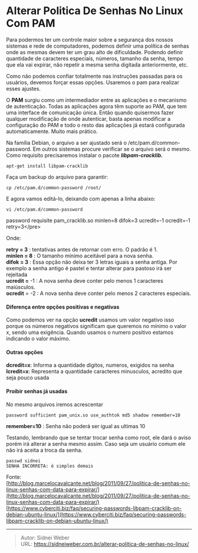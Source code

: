 # Alterar Politica De Senhas No Linux Com PAM

Para podermos ter um controle maior sobre a segurança dos nossos sistemas e rede de computadores, podemos definir uma política de senhas onde as mesmas devem ter um grau alto de dificuldade. Podendo definir quantidade de caracteres especiais, números, tamanho da senha, tempo que ela vai expirar, não repetir a mesma senha digitada anteriormente, etc.

Como não podemos confiar totalmente nas instruções passadas para os usuários, devemos forçar essas opções. Usaremos o pam para realizar esses ajustes.

O **PAM** surgiu como um intermediador entre as aplicações e o mecanismo de autenticação. Todas as aplicações agora têm suporte ao PAM, que tem uma interface de comunicação única. Então quando quisermos fazer qualquer modificação de onde autenticar, basta apenas modificar a configuração do PAM e todo o resto das aplicações já estará configurada automaticamente. Muito mais prático.

Na família Debian, o arquivo a ser ajustado será o /etc/pam.d/common-password. Em outros sistemas procure verificar se o arquivo será o mesmo. Como requisito precisaremos instalar o pacote _**libpam-cracklib.**_

```shell
apt-get install libpam-cracklib
```

Faça um backup do arquivo para garantir:

```shell
cp /etc/pam.d/common-password /root/
```

E agora vamos editá-lo, deixando com apenas a linha abaixo:

```shell
vi /etc/pam.d/common-password
```

password requisite pam_cracklib.so minlen=8 difok=3 ucredit=-1 ocredit=-1 retry=3&lt;/pre&gt;

Onde:

**retry = 3** : tentativas antes de retornar com erro. O padrão é 1.  
**minlen = 8** : O tamanho mínimo aceitável para a nova senha.  
**difok = 3** : Essa opção não deixa ter 3 letras iguais a senha antiga. Por exemplo a senha antigo é pastel e tentar alterar para pastoso irá ser rejeitada  
**ucredit =** -1 : A nova senha deve conter pelo menos 1 caracteres maiúsculos.  
**ocredit** = -2 : A nova senha deve conter pelo menos 2 caracteres especiais.

#### Diferença entre opções positivas e negativas

Como podemos ver na opção **ucredit** usamos um valor negativo isso porque os números negativos significam que queremos no mínimo o valor x, sendo uma exigência. Quando usamos o numero positivo estamos indicando o valor máximo.

#### Outras opções

**dcredit=x**: Informa a quantidade digitos, numeros, exigidos na senha  
**lcredit=x**: Representa a quantidade caracteres minusculos, acredito que seja pouco usada

#### Proibir senhas já usadas

No mesmo arquivos iremos acrescentar

```shell
password sufficient pam_unix.so use_authtok md5 shadow remember=10
```

**remember=10** : Senha não poderá ser igual as ultimas 10

Testando, lembrando que se tentar trocar senha como root, ele dará o aviso porém irá alterar a senha mesmo assim. Caso seja um usuário comum ele não irá aceita a troca da senha.

```shell
passwd sidnei
SENHA INCORRETA: é simples demais
```

Fonte:  
[http://blog.marcelocavalcante.net/blog/2011/09/27/politica-de-senhas-no-linux-senhas-com-data-para-expirar/](http://blog.marcelocavalcante.net/blog/2011/09/27/politica-de-senhas-no-linux-senhas-com-data-para-expirar/)
[https://www.cyberciti.biz/faq/securing-passwords-libpam-cracklib-on-debian-ubuntu-linux/](https://www.cyberciti.biz/faq/securing-passwords-libpam-cracklib-on-debian-ubuntu-linux/)

---

> Autor: Sidnei Weber  
> URL: https://sidneiweber.com.br/alterar-politica-de-senhas-no-linux/  

